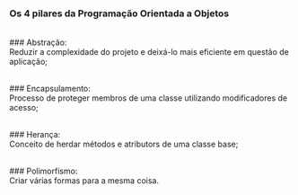 ### Os 4 pilares da Programação Orientada a Objetos

<br>### Abstração: 
<br>Reduzir a complexidade do projeto e deixá-lo mais eficiente em questão de aplicação;

<br>### Encapsulamento: 
<br>Processo de proteger membros de uma classe utilizando modificadores de acesso;

<br>### Herança: 
<br>Conceito de herdar métodos e atributors de uma classe base;

<br>### Polimorfismo: 
<br>Criar várias formas para a mesma coisa.
